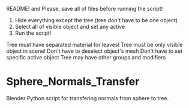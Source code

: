 README! and Please, save all of files before running the script!

1. Hide everything except the tree (tree don't have to be one object)
2. Select all of visible object and set any active
3. Run the script!

Tree must have separated material for leaves!
Tree must be only visible object in scene!
Don't have to deselect object's mesh
Don't have to set specific active object
Tree may have other groups and modifiers

# Sphere_Normals_Transfer
Blender Python script for transfering normals from sphere to tree.
